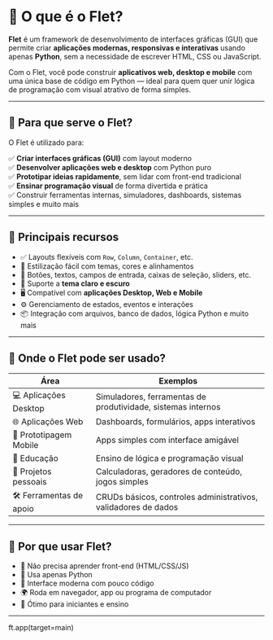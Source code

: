 # 🧩 O que é o Flet?

**Flet** é um framework de desenvolvimento de interfaces gráficas (GUI) que permite criar **aplicações modernas, responsivas e interativas** usando apenas **Python**, sem a necessidade de escrever HTML, CSS ou JavaScript.

Com o Flet, você pode construir **aplicativos web, desktop e mobile** com uma única base de código em Python — ideal para quem quer unir lógica de programação com visual atrativo de forma simples.

---

## 🎯 Para que serve o Flet?

O Flet é utilizado para:

✅ **Criar interfaces gráficas (GUI)** com layout moderno  
✅ **Desenvolver aplicações web e desktop** com Python puro  
✅ **Prototipar ideias rapidamente**, sem lidar com front-end tradicional  
✅ **Ensinar programação visual** de forma divertida e prática  
✅ Construir ferramentas internas, simuladores, dashboards, sistemas simples e muito mais  

---

## 🚀 Principais recursos

- ✅ Layouts flexíveis com `Row`, `Column`, `Container`, etc.  
- 🎨 Estilização fácil com temas, cores e alinhamentos  
- 🔘 Botões, textos, campos de entrada, caixas de seleção, sliders, etc.  
- 🌙 Suporte a **tema claro e escuro**  
- 🖥️ Compatível com **aplicações Desktop, Web e Mobile**  
- ⚙️ Gerenciamento de estados, eventos e interações  
- 📦 Integração com arquivos, banco de dados, lógica Python e muito mais

---

## 📱 Onde o Flet pode ser usado?

| Área                      | Exemplos                                                                 |
|---------------------------|--------------------------------------------------------------------------|
| 💻 Aplicações Desktop     | Simuladores, ferramentas de produtividade, sistemas internos             |
| 🌐 Aplicações Web         | Dashboards, formulários, apps interativos                               |
| 📱 Prototipagem Mobile    | Apps simples com interface amigável                                     |
| 🏫 Educação               | Ensino de lógica e programação visual                                    |
| 🧪 Projetos pessoais      | Calculadoras, geradores de conteúdo, jogos simples                       |
| 🛠️ Ferramentas de apoio   | CRUDs básicos, controles administrativos, validadores de dados            |

---

## 🧠 Por que usar Flet?

- 📌 Não precisa aprender front-end (HTML/CSS/JS)
- 🐍 Usa apenas Python
- 🧱 Interface moderna com pouco código
- 🌍 Roda em navegador, app ou programa de computador
- 👶 Ótimo para iniciantes e ensino

---

ft.app(target=main)
